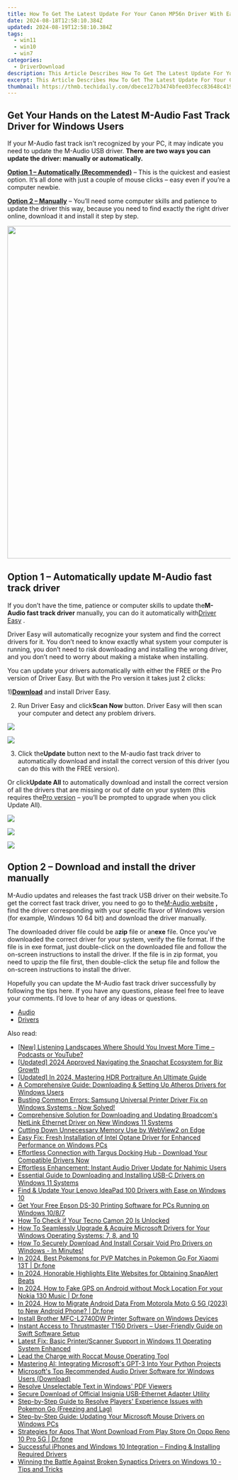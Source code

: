 ```yaml
---
title: How To Get The Latest Update For Your Canon MP56n Driver With Ease!
date: 2024-08-18T12:58:10.384Z
updated: 2024-08-19T12:58:10.384Z
tags:
  - win11
  - win10
  - win7
categories:
  - DriverDownload
description: This Article Describes How To Get The Latest Update For Your Canon MP56n Driver With Ease!
excerpt: This Article Describes How To Get The Latest Update For Your Canon MP56n Driver With Ease!
thumbnail: https://thmb.techidaily.com/dbece127b3474bfee03fecc83648c4194241691bdbde80d7fc24eae5256f2a38.jpg
---
```


## Get Your Hands on the Latest M-Audio Fast Track Driver for Windows Users

If your M-Audio fast track isn’t recognized by your PC, it may indicate you need to update the M-Audio USB driver. **There are two ways you can update the driver: manually or automatically.**

**[Option 1 – Automatically (Recommended)](https://tools.techidaily.com/drivereasy/download/)** [](https://tools.techidaily.com/drivereasy/download/) – This is the quickest and easiest option. It’s all done with just a couple of mouse clicks – easy even if you’re a computer newbie.

**[Option 2 – Manually](https://tools.techidaily.com/drivereasy/download/)**  – You’ll need some computer skills and patience to update the driver this way, because you need to find exactly the right driver online, download it and install it step by step.

<!-- affiliate ads begin -->
<a href="https://zebaoaffiliateprogram.pxf.io/c/5597632/1853659/21526" target="_top" id="1853659"><img src="//a.impactradius-go.com/display-ad/21526-1853659" border="0" alt="" width="1920" height="750"/></a><img height="0" width="0" src="https://imp.pxf.io/i/5597632/1853659/21526" style="position:absolute;visibility:hidden;" border="0" />
<!-- affiliate ads end -->
## Option 1 – Automatically update M-Audio fast track driver

 If you don’t have the time, patience or computer skills to update the**M-Audio fast track driver** manually, you can do it automatically with[Driver Easy](https://tools.techidaily.com/drivereasy/download/) .

 Driver Easy will automatically recognize your system and find the correct drivers for it. You don’t need to know exactly what system your computer is running, you don’t need to risk downloading and installing the wrong driver, and you don’t need to worry about making a mistake when installing.

 You can update your drivers automatically with either the FREE or the Pro version of Driver Easy. But with the Pro version it takes just 2 clicks:

 1)[**Download**](https://tools.techidaily.com/drivereasy/download/) and install Driver Easy.

 2) Run Driver Easy and click**Scan Now** button. Driver Easy will then scan your computer and detect any problem drivers.

<!-- affiliate ads begin -->
<a href="https://secure.2checkout.com/order/checkout.php?PRODS=3851691&QTY=1&AFFILIATE=108875&CART=1"><img src="http://www.aiseesoft.com/avangate/30p/banner.jpg" border="0"></a>
<!-- affiliate ads end -->
![](https://images.drivereasy.com/wp-content/uploads/2018/03/img_5abdd74d18191.png)

 3) Click the**Update** button next to the M-audio fast track driver to automatically download and install the correct version of this driver (you can do this with the FREE version).

 Or click**Update All** to automatically download and install the correct version of all the drivers that are missing or out of date on your system (this requires the[Pro version](https://tools.techidaily.com/drivereasy/download/) – you’ll be prompted to upgrade when you click Update All).

<!-- affiliate ads begin -->
<a href="https://store.revouninstaller.com/order/checkout.php?PRODS=27889512&QTY=1&AFFILIATE=108875&CART=1"><img src="https://secure.avangate.com/images/merchant/4282ec8de8c9be897e7aff4aa231b1a4/728__90.jpg" border="0"></a>
<!-- affiliate ads end -->
![](https://images.drivereasy.com/wp-content/uploads/2018/03/img_5abdd941326a4.jpg)

<!-- affiliate ads begin -->
<a href="https://store.massmailsoftware.com/order/checkout.php?PRODS=2069351&QTY=1&AFFILIATE=108875&CART=1"><img src="https://secure.avangate.com/images/merchant/dc87c13749315c7217cdc4ac692e704c/banera_for_partners-24_%282%29.jpg" border="0"></a>
<!-- affiliate ads end -->
## Option 2 – Download and install the driver manually

 M-Audio updates and releases the fast track USB driver on their website.To get the correct fast track driver, you need to go to the[M-Audio website](http://m-audio.com/support/drivers) **,** find the driver corresponding with your specific flavor of Windows version (for example, Windows 10 64 bit) and download the driver manually.

 The downloaded driver file could be a**zip** file or an**exe** file. Once you’ve downloaded the correct driver for your system, verify the file format. If the file is in exe format, just double-click on the downloaded file and follow the on-screen instructions to install the driver. If the file is in zip format, you need to upzip the file first, then double-click the setup file and follow the on-screen instructions to install the driver.

 Hopefully you can update the M-Audio fast track driver successfully by following the tips here. If you have any questions, please feel free to leave your comments. I’d love to hear of any ideas or questions.

* [Audio](https://tools.techidaily.com/drivereasy/download/)
* [Drivers](https://tools.techidaily.com/drivereasy/download/)

<ins class="adsbygoogle"
     style="display:block"
     data-ad-format="autorelaxed"
     data-ad-client="ca-pub-7571918770474297"
     data-ad-slot="1223367746"></ins>



<ins class="adsbygoogle"
     style="display:block"
     data-ad-client="ca-pub-7571918770474297"
     data-ad-slot="8358498916"
     data-ad-format="auto"
     data-full-width-responsive="true"></ins>

<span class="atpl-alsoreadstyle">Also read:</span>
<div><ul>
<li><a href="https://extra-skills.techidaily.com/new-listening-landscapes-where-should-you-invest-more-time-podcasts-or-youtube/"><u>[New] Listening Landscapes  Where Should You Invest More Time – Podcasts or YouTube?</u></a></li>
<li><a href="https://snapchat-videos.techidaily.com/updated-2024-approved-navigating-the-snapchat-ecosystem-for-biz-growth/"><u>[Updated] 2024 Approved  Navigating the Snapchat Ecosystem for Biz Growth</u></a></li>
<li><a href="https://fox-access.techidaily.com/updated-in-2024-mastering-hdr-portraiture-an-ultimate-guide/"><u>[Updated] In 2024, Mastering HDR Portraiture  An Ultimate Guide</u></a></li>
<li><a href="https://win-amazing.techidaily.com/a-comprehensive-guide-downloading-and-setting-up-atheros-drivers-for-windows-users/"><u>A Comprehensive Guide: Downloading & Setting Up Atheros Drivers for Windows Users</u></a></li>
<li><a href="https://win-amazing.techidaily.com/busting-common-errors-samsung-universal-printer-driver-fix-on-windows-systems-now-solved/"><u>Busting Common Errors: Samsung Universal Printer Driver Fix on Windows Systems - Now Solved!</u></a></li>
<li><a href="https://win-amazing.techidaily.com/comprehensive-solution-for-downloading-and-updating-broadcoms-netlink-ethernet-driver-on-new-windows-11-systems/"><u>Comprehensive Solution for Downloading and Updating Broadcom's NetLink Ethernet Driver on New Windows 11 Systems</u></a></li>
<li><a href="https://windows11.techidaily.com/cutting-down-unnecessary-memory-use-by-webview2-on-edge/"><u>Cutting Down Unnecessary Memory Use by WebView2 on Edge</u></a></li>
<li><a href="https://win-amazing.techidaily.com/easy-fix-fresh-installation-of-intel-optane-driver-for-enhanced-performance-on-windows-pcs/"><u>Easy Fix: Fresh Installation of Intel Optane Driver for Enhanced Performance on Windows PCs</u></a></li>
<li><a href="https://win-amazing.techidaily.com/effortless-connection-with-targus-docking-hub-download-your-compatible-drivers-now/"><u>Effortless Connection with Targus Docking Hub - Download Your Compatible Drivers Now</u></a></li>
<li><a href="https://win-amazing.techidaily.com/effortless-enhancement-instant-audio-driver-update-for-nahimic-users/"><u>Effortless Enhancement: Instant Audio Driver Update for Nahimic Users</u></a></li>
<li><a href="https://win-amazing.techidaily.com/essential-guide-to-downloading-and-installing-usb-c-drivers-on-windows-11-systems/"><u>Essential Guide to Downloading and Installing USB-C Drivers on Windows 11 Systems</u></a></li>
<li><a href="https://win-amazing.techidaily.com/find-and-update-your-lenovo-ideapad-100-drivers-with-ease-on-windows-10/"><u>Find & Update Your Lenovo IdeaPad 100 Drivers with Ease on Windows 10</u></a></li>
<li><a href="https://win-amazing.techidaily.com/get-your-free-epson-ds-30-printing-software-for-pcs-running-on-windows-1087/"><u>Get Your Free Epson DS-30 Printing Software for PCs Running on Windows 10/8/7</u></a></li>
<li><a href="https://sim-unlock.techidaily.com/how-to-check-if-your-tecno-camon-20-is-unlocked-by-drfone-android/"><u>How To Check if Your Tecno Camon 20 Is Unlocked</u></a></li>
<li><a href="https://win-amazing.techidaily.com/how-to-seamlessly-upgrade-and-acquire-microsoft-drivers-for-your-windows-operating-systems-7-8-and-10/"><u>How To Seamlessly Upgrade & Acquire Microsoft Drivers for Your Windows Operating Systems: 7, 8, and 10</u></a></li>
<li><a href="https://win-amazing.techidaily.com/how-to-securely-download-and-install-corsair-void-pro-drivers-on-windows-in-minutes/"><u>How To Securely Download And Install Corsair Void Pro Drivers on Windows - In Minutes!</u></a></li>
<li><a href="https://android-pokemon-go.techidaily.com/in-2024-best-pokemons-for-pvp-matches-in-pokemon-go-for-xiaomi-13t-drfone-by-drfone-virtual-android/"><u>In 2024, Best Pokemons for PVP Matches in Pokemon Go For Xiaomi 13T | Dr.fone</u></a></li>
<li><a href="https://vp-tips.techidaily.com/in-2024-honorable-highlights-elite-websites-for-obtaining-snapalert-beats/"><u>In 2024, Honorable Highlights  Elite Websites for Obtaining SnapAlert Beats</u></a></li>
<li><a href="https://android-location.techidaily.com/in-2024-how-to-fake-gps-on-android-without-mock-location-for-your-nokia-130-music-drfone-by-drfone-virtual/"><u>In 2024, How to Fake GPS on Android without Mock Location For your Nokia 130 Music | Dr.fone</u></a></li>
<li><a href="https://android-transfer.techidaily.com/in-2024-how-to-migrate-android-data-from-motorola-moto-g-5g-2023-to-new-android-phone-drfone-by-drfone-transfer-from-android-transfer-from-android/"><u>In 2024, How to Migrate Android Data From Motorola Moto G 5G (2023) to New Android Phone? | Dr.fone</u></a></li>
<li><a href="https://win-amazing.techidaily.com/install-brother-mfc-l2740dw-printer-software-on-windows-devices/"><u>Install Brother MFC-L2740DW Printer Software on Windows Devices</u></a></li>
<li><a href="https://win-amazing.techidaily.com/instant-access-to-thrustmaster-t150-drivers-user-friendly-guide-on-swift-software-setup/"><u>Instant Access to Thrustmaster T150 Drivers – User-Friendly Guide on Swift Software Setup</u></a></li>
<li><a href="https://win-amazing.techidaily.com/latest-fix-basic-printerscanner-support-in-windows-11-operating-system-enhanced/"><u>Latest Fix: Basic Printer/Scanner Support in Windows 11 Operating System Enhanced</u></a></li>
<li><a href="https://win-amazing.techidaily.com/lead-the-charge-with-roccat-mouse-operating-tool/"><u>Lead the Charge with Roccat Mouse Operating Tool</u></a></li>
<li><a href="https://tech-revival.techidaily.com/mastering-ai-integrating-microsofts-gpt-3-into-your-python-projects/"><u>Mastering AI: Integrating Microsoft's GPT-3 Into Your Python Projects</u></a></li>
<li><a href="https://win-amazing.techidaily.com/microsofts-top-recommended-audio-driver-software-for-windows-users-download/"><u>Microsoft's Top Recommended Audio Driver Software for Windows Users (Download)</u></a></li>
<li><a href="https://win11.techidaily.com/resolve-unselectable-text-in-windows-pdf-viewers/"><u>Resolve Unselectable Text in Windows' PDF Viewers</u></a></li>
<li><a href="https://win-amazing.techidaily.com/secure-download-of-official-insignia-usb-ethernet-adapter-utility/"><u>Secure Download of Official Insignia USB-Ethernet Adapter Utility</u></a></li>
<li><a href="https://win-able.techidaily.com/step-by-step-guide-to-resolve-players-experience-issues-with-pokemon-go-freezing-and-lag/"><u>Step-by-Step Guide to Resolve Players' Experience Issues with Pokemon Go (Freezing and Lag)</u></a></li>
<li><a href="https://win-amazing.techidaily.com/step-by-step-guide-updating-your-microsoft-mouse-drivers-on-windows-pcs/"><u>Step-by-Step Guide: Updating Your Microsoft Mouse Drivers on Windows PCs</u></a></li>
<li><a href="https://howto.techidaily.com/strategies-for-apps-that-wont-download-from-play-store-on-oppo-reno-10-pro-5g-drfone-by-drfone-fix-android-problems-fix-android-problems/"><u>Strategies for Apps That Wont Download From Play Store On Oppo Reno 10 Pro 5G | Dr.fone</u></a></li>
<li><a href="https://win-amazing.techidaily.com/successful-iphones-and-windows-10-integration-finding-and-installing-required-drivers/"><u>Successful iPhones and Windows 10 Integration – Finding & Installing Required Drivers</u></a></li>
<li><a href="https://win-amazing.techidaily.com/winning-the-battle-against-broken-synaptics-drivers-on-windows-10-tips-and-tricks/"><u>Winning the Battle Against Broken Synaptics Drivers on Windows 10 - Tips and Tricks</u></a></li>
</ul></div>
